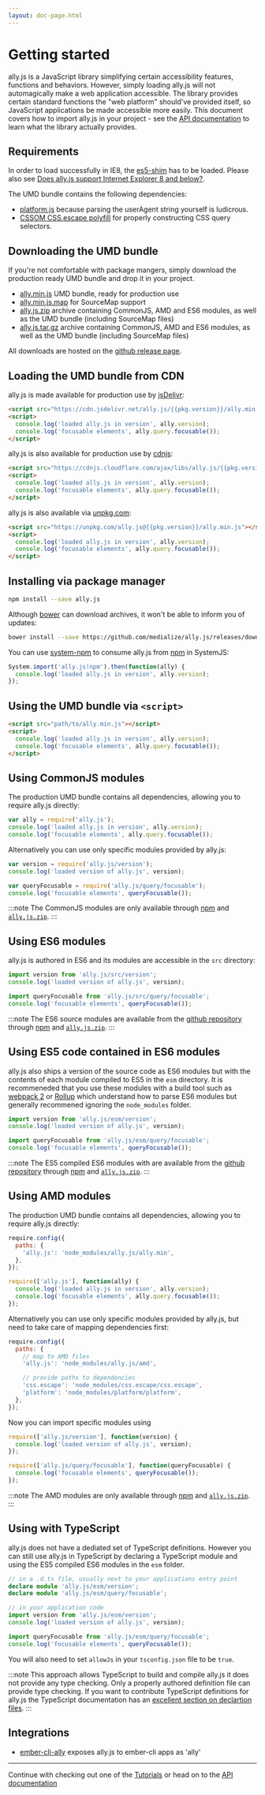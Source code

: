 ```yaml
---
layout: doc-page.html
---
```


# Getting started

ally.js is a JavaScript library simplifying certain accessibility features, functions and behaviors. However, simply loading ally.js will not automagically make a web application accessible. The library provides certain standard functions the "web platform" should've provided itself, so JavaScript applications be made accessible more easily. This document covers how to import ally.js in your project - see the [API documentation](api/README.md) to learn what the library actually provides.


## Requirements

In order to load successfully in IE8, the [es5-shim](https://github.com/es-shims/es5-shim/) has to be loaded. Please also see [Does ally.js support Internet Explorer 8 and below?](./questions.md#does-allyjs-support-internet-explorer-8-and-below).

The UMD bundle contains the following dependencies:

* [platform.js](https://github.com/bestiejs/platform.js) because parsing the userAgent string yourself is ludicrous.
* [CSSOM CSS.escape polyfill](https://github.com/mathiasbynens/CSS.escape) for properly constructing CSS query selectors.


## Downloading the UMD bundle

If you're not comfortable with package mangers, simply download the production ready UMD bundle and drop it in your project.

* <a href="https://github.com/medialize/ally.js/releases/download/{{pkg.version}}/ally.min.js" class="download-file">ally.min.js</a> UMD bundle, ready for production use
* <a href="https://github.com/medialize/ally.js/releases/download/{{pkg.version}}/ally.min.js.map" class="download-file">ally.min.js.map</a> for SourceMap support
* <a href="https://github.com/medialize/ally.js/releases/download/{{pkg.version}}/ally.js.zip" class="download-file">ally.js.zip</a> archive containing CommonJS, AMD and ES6 modules, as well as the UMD bundle (including SourceMap files)
* <a href="https://github.com/medialize/ally.js/releases/download/{{pkg.version}}/ally.js.tar.gz" class="download-file">ally.js.tar.gz</a> archive containing CommonJS, AMD and ES6 modules, as well as the UMD bundle (including SourceMap files)

All downloads are hosted on the [github release page](https://github.com/medialize/ally.js/releases).


## Loading the UMD bundle from CDN

ally.js is made available for production use by [jsDelivr](https://www.jsdelivr.com/projects/ally.js):

```html
<script src="https://cdn.jsdelivr.net/ally.js/{{pkg.version}}/ally.min.js"></script>
<script>
  console.log('loaded ally.js in version', ally.version);
  console.log('focusable elements', ally.query.focusable());
</script>
```

ally.js is also available for production use by [cdnjs](https://cdnjs.com/libraries/ally.js):

```html
<script src="https://cdnjs.cloudflare.com/ajax/libs/ally.js/{{pkg.version}}/ally.min.js"></script>
<script>
  console.log('loaded ally.js in version', ally.version);
  console.log('focusable elements', ally.query.focusable());
</script>
```

ally.js is also available via [unpkg.com](https://unpkg.com):

```html
<script src="https://unpkg.com/ally.js@{{pkg.version}}/ally.min.js"></script>
<script>
  console.log('loaded ally.js in version', ally.version);
  console.log('focusable elements', ally.query.focusable());
</script>
```

## Installing via package manager

```sh
npm install --save ally.js
```

Although [bower](https://bower.io/) can download archives, it won't be able to inform you of updates:

```sh
bower install --save https://github.com/medialize/ally.js/releases/download/{{pkg.version}}/ally.js.zip
```

You can use [system-npm](https://github.com/stealjs/system-npm) to consume ally.js from [npm](https://www.npmjs.com/package/ally.js) in SystemJS:

```js
System.import('ally.js!npm').then(function(ally) {
  console.log('loaded ally.js in version', ally.version);
});
```


## Using the UMD bundle via `<script>`

```html
<script src="path/to/ally.min.js"></script>
<script>
  console.log('loaded ally.js in version', ally.version);
  console.log('focusable elements', ally.query.focusable());
</script>
```


## Using CommonJS modules

The production UMD bundle contains all dependencies, allowing you to require ally.js directly:

```js
var ally = require('ally.js');
console.log('loaded ally.js in version', ally.version);
console.log('focusable elements', ally.query.focusable());
```

Alternatively you can use only specific modules provided by ally.js:

```js
var version = require('ally.js/version');
console.log('loaded version of ally.js', version);

var queryFocusable = require('ally.js/query/focusable');
console.log('focusable elements', queryFocusable());
```

:::note
The CommonJS modules are only available through [npm](https://www.npmjs.com/package/ally.js) and [`ally.js.zip`](https://github.com/medialize/ally.js/releases/download/{{pkg.version}}/ally.js.zip).
:::


## Using ES6 modules

ally.js is authored in ES6 and its modules are accessible in the `src` directory:

```js
import version from 'ally.js/src/version';
console.log('loaded version of ally.js', version);

import queryFocusable from 'ally.js/src/query/focusable';
console.log('focusable elements', queryFocusable());
```

:::note
The ES6 source modules are available from the [github repository](https://github.com/medialize/ally.js) through [npm](https://www.npmjs.com/package/ally.js) and [`ally.js.zip`](https://github.com/medialize/ally.js/releases/download/{{pkg.version}}/ally.js.zip).
:::

## Using ES5 code contained in ES6 modules

ally.js also ships a version of the source code as ES6 modules but with the contents of each module compiled to ES5 in the `esm` directory. It is recommeneded that you use these modules with a build tool such as [webpack 2](https://webpack.js.org/) or [Rollup](https://github.com/rollup/rollup) which understand how to parse ES6 modules but generally recommened ignoring the `node_modules` folder.

```js
import version from 'ally.js/esm/version';
console.log('loaded version of ally.js', version);

import queryFocusable from 'ally.js/esm/query/focusable';
console.log('focusable elements', queryFocusable());
```

:::note
The ES5 compiled ES6 modules with are available from the [github repository](https://github.com/medialize/ally.js) through [npm](https://www.npmjs.com/package/ally.js) and [`ally.js.zip`](https://github.com/medialize/ally.js/releases/download/{{pkg.version}}/ally.js.zip).
:::

## Using AMD modules

The production UMD bundle contains all dependencies, allowing you to require ally.js directly:

```js
require.config({
  paths: {
    'ally.js': 'node_modules/ally.js/ally.min',
  },
});

require(['ally.js'], function(ally) {
  console.log('loaded ally.js in version', ally.version);
  console.log('focusable elements', ally.query.focusable());
});
```

Alternatively you can use only specific modules provided by ally.js, but need to take care of mapping dependencies first:

```js
require.config({
  paths: {
    // map to AMD files
    'ally.js': 'node_modules/ally.js/amd',

    // provide paths to dependencies
    'css.escape': 'node_modules/css.escape/css.escape',
    'platform': 'node_modules/platform/platform',
  },
});
```

Now you can import specific modules using

```js
require(['ally.js/version'], function(version) {
  console.log('loaded version of ally.js', version);
});

require(['ally.js/query/focusable'], function(queryFocusable) {
  console.log('focusable elements', queryFocusable());
});
```

:::note
The AMD modules are only available through [npm](https://www.npmjs.com/package/ally.js) and [`ally.js.zip`](https://github.com/medialize/ally.js/releases/download/{{pkg.version}}/ally.js.zip).
:::

## Using with TypeScript

ally.js does not have a dediated set of TypeScript definitions. However you can still use ally.js in TypeScript by declaring a TypeScript module and using the ES5 compiled ES6 modules in the `esm` folder.

```ts
// in a .d.ts file, usually next to your applications entry point
declare module 'ally.js/esm/version';
declare module 'ally.js/esm/query/focusable';
```

```ts
// in your application code
import version from 'ally.js/esm/version';
console.log('loaded version of ally.js', version);

import queryFocusable from 'ally.js/esm/query/focusable';
console.log('focusable elements', queryFocusable());
```

You will also need to set `allowJs` in your `tsconfig.json` file to be `true`.

:::note
This approach allows TypeScript to build and compile ally.js it does not provide any type checking. Only a properly authored definition file can provide type checking. If you want to contribute TypeScript definitions for ally.js the TypeScript documentation has an [excellent section on declartion files](https://www.typescriptlang.org/docs/handbook/declaration-files/introduction.html).
:::

## Integrations

* [ember-cli-ally](https://www.npmjs.com/package/ember-cli-ally) exposes ally.js to ember-cli apps as 'ally'


---

Continue with checking out one of the [Tutorials](tutorials/README.md) or head on to the [API documentation](api/README.md)
